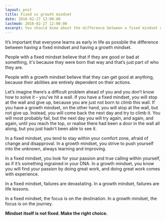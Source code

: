 ```yaml
---
layout: post
title: Fixed vs growth mindset
date: 2016-02-27 12:00:00
lastmod: 2016-02-27 12:00:00
excerpt: You should know about the difference between a fixed mindset and a growth mindset.
---
```

It’s important that everyone learns as early in life as possbile the difference between having a fixed mindset and having a growth mindset.

People with a fixed mindset believe that if they are good or bad at something, it's because they were born that way and that’s just part of who they are.

People with a growth mindset believe that they can get good at anything, because their abilities are entirely dependent on their actions.

Let’s imagine there’s a difficult problem ahead of you and you don’t know how to solve it – you’ve hit a wall. If you have a fixed mindset, you will stop at the wall and give up, because you are just not born to climb this wall. If you have a growth mindset, on the other hand, you will stop at the wall, but not give up. Instead, you will come back the next day and try to climb it. You will most probably fail, but the next day you will try again, and again, and again, until you reach the top, or realise there had been a door in the wall all along, but you just hadn’t been able to see it.

In a fixed mindset, you tend to stay within your comfort zone, afraid of change and disapproval. In a growth mindset, you strive to push yourself into the unknown, always learning and improving.

In a fixed mindset, you look for your passion and true calling within yourself, as if it’s something ingrained in your DNA. In a growth mindset, you know you will find your passion by doing great work, and doing great work comes with experience.

In a fixed mindset, failures are devastating. In a growth mindset, failures are life lessons.

In a fixed mindset, the focus is on the destination. In a growth mindset, the focus is on the journey.

**Mindset itself is not fixed. Make the right choice.**
